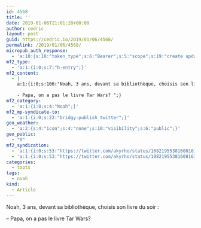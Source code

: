 ```yaml
---
id: 4568
title: ''
date: 2019-01-06T21:01:28+00:00
author: cedric
layout: post
guid: https://cedric.io/2019/01/06/4568/
permalink: /2019/01/06/4568/
micropub_auth_response:
  - 'a:10:{s:10:"token_type";s:6:"Bearer";s:5:"scope";s:19:"create update media";s:2:"me";s:18:"https://cedric.io/";s:9:"issued_by";s:45:"https://cedric.io/wp-json/indieauth/1.0/token";s:9:"client_id";s:21:"https://quill.p3k.io/";s:11:"client_name";s:5:"Quill";s:11:"client_icon";s:46:"https://quill.p3k.io/images/quill-icon-196.png";s:9:"issued_at";i:1545559907;s:4:"user";i:1;s:13:"last_accessed";i:1546804888;}'
mf2_type:
  - 'a:1:{i:0;s:7:"h-entry";}'
mf2_content:
  - |
    a:1:{i:0;s:106:"Noah, 3 ans, devant sa bibliothèque, choisis son livre du soir :
    
    - Papa, on a pas le livre Tar Wars? ";}
mf2_category:
  - 'a:1:{i:0;s:4:"Noah";}'
mf2_mp-syndicate-to:
  - 'a:1:{i:0;s:22:"bridgy-publish_twitter";}'
geo_weather:
  - 'a:2:{s:4:"icon";s:4:"none";s:10:"visibility";s:6:"public";}'
geo_public:
  - "0"
mf2_syndication:
  - 'a:1:{i:0;s:53:"https://twitter.com/akyrho/status/1082195538160816128";}'
  - 'a:1:{i:0;s:53:"https://twitter.com/akyrho/status/1082195538160816128";}'
categories:
  - toots
tags:
  - noah
kind:
  - Article
---
```

Noah, 3 ans, devant sa bibliothèque, choisis son livre du soir : 

&#8211; Papa, on a pas le livre Tar Wars?